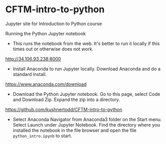 # CFTM-intro-to-python
Jupyter site for Introduction to Python course

Running the Python Jupyter notebook

- This runs the notebook from the web. It's better to run it locally if this times out or otherwise does not work.  

http://34.106.93.238:8000

- Install Anaconda to run Jupyter locally. Download Anaconda and do a standard install.   

https://www.anaconda.com/download

- Download the Python Jupyter notebook. Go to this page, select Code and Download Zip. Expand the zip into a directory.  

https://github.com/kushnertodd/CFTM-intro-to-python

-  Select Anaconda Navigator from Anaconda3 folder on the Start menu. Select Launch under Jupyter Notebook. Find the directory where you installed the notebook in the file browser and open the file `python_intro.ipynb` to start.

